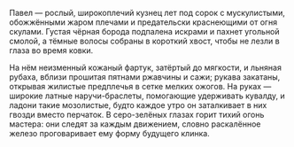 Павел — рослый, широкоплечий кузнец лет под сорок с мускулистыми, обожжёнными жаром плечами и предательски краснеющими от огня скулами. Густая чёрная борода подпалена искрами и пахнет угольной смолой, а тёмные волосы собраны в короткий хвост, чтобы не лезли в глаза во время ковки. 

На нём неизменный кожаный фартук, затёртый до мягкости, и льняная рубаха, вблизи прошитая пятнами ржавчины и сажи; рукава закатаны, открывая жилистые предплечья в сетке мелких ожогов. На руках — широкие латные наручи-браслеты, помогающие удерживать кувалду, и ладони такие мозолистые, будто каждое утро он заталкивает в них гвозди вместо перчаток. В серо-зелёных глазах горит тихий огонь мастера: они следят за каждым движением, словно раскалённое железо проговаривает ему форму будущего клинка.
